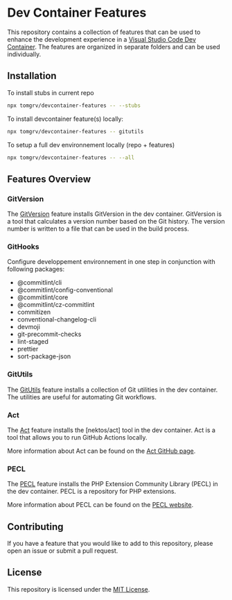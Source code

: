 <!-- @format -->

# Dev Container Features

This repository contains a collection of features that can be used to enhance the development experience in a [Visual Studio Code Dev Container](https://code.visualstudio.com/docs/remote/containers). The features are organized in separate folders and can be used individually.

## Installation

To install stubs in current repo

```sh
npx tomgrv/devcontainer-features -- --stubs
```

To install devcontainer feature(s) locally:

```sh
npx tomgrv/devcontainer-features -- gitutils
```

To setup a full dev environnement locally (repo + features)

```sh
npx tomgrv/devcontainer-features -- --all
```

## Features Overview

### GitVersion

The [GitVersion](./src/gitversion/) feature installs GitVersion in the dev container. GitVersion is a tool that calculates a version number based on the Git history. The version number is written to a file that can be used in the build process.

### GitHooks

Configure developpement environnement in one step in conjunction with following packages:

-   @commitlint/cli
-   @commitlint/config-conventional
-   @commitlint/core
-   @commitlint/cz-commitlint
-   commitizen
-   conventional-changelog-cli
-   devmoji
-   git-precommit-checks
-   lint-staged
-   prettier
-   sort-package-json

### GitUtils

The [GitUtils](./src/gitutils/) feature installs a collection of Git utilities in the dev container. The utilities are useful for automating Git workflows.

### Act

The [Act](./src/act/) feature installs the [nektos/act] tool in the dev container. Act is a tool that allows you to run GitHub Actions locally.

More information about Act can be found on the [Act GitHub page](https://github.com/nektos/act).

### PECL

The [PECL](./src/pecl/) feature installs the PHP Extension Community Library (PECL) in the dev container. PECL is a repository for PHP extensions.

More information about PECL can be found on the [PECL website](https://pecl.php.net/).

## Contributing

If you have a feature that you would like to add to this repository, please open an issue or submit a pull request.

## License

This repository is licensed under the [MIT License](./LICENSE).
